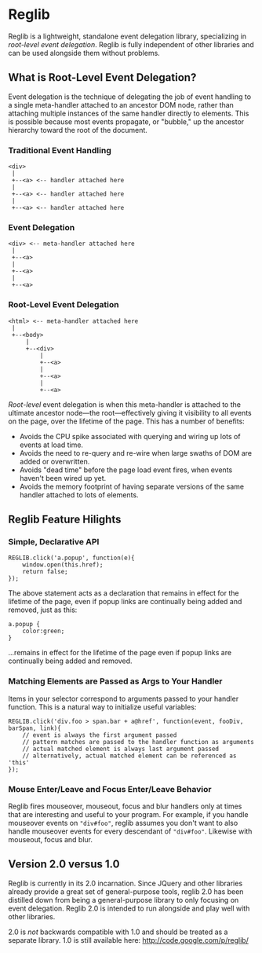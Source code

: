 # Reglib

Reglib is a lightweight, standalone event delegation library, specializing in
*root-level event delegation*. Reglib is fully independent of other libraries
and can be used alongside them without problems.

## What is Root-Level Event Delegation?

Event delegation is the technique of delegating the job of event handling to a
single meta-handler attached to an ancestor DOM node, rather than attaching
multiple instances of the same handler directly to elements. This is possible
because most events propagate, or "bubble," up the ancestor hierarchy toward the
root of the document.

### Traditional Event Handling

    <div>
     |
     +--<a> <-- handler attached here
     |
     +--<a> <-- handler attached here
     |
     +--<a> <-- handler attached here

### Event Delegation

    <div> <-- meta-handler attached here
     |
     +--<a>
     |
     +--<a>
     |
     +--<a>

### Root-Level Event Delegation

    <html> <-- meta-handler attached here
     |
     +--<body>
         |
         +--<div>
             |
             +--<a>
             |
             +--<a>
             |
             +--<a>

*Root-level* event delegation is when this meta-handler is attached to the
ultimate ancestor node—the root—effectively giving it visibility to all events
on the page, over the lifetime of the page. This has a number of benefits:

 * Avoids the CPU spike associated with querying and wiring up lots of events at load time.
 * Avoids the need to re-query and re-wire when large swaths of DOM are added or overwritten.
 * Avoids "dead time" before the page load event fires, when events haven't been wired up yet.
 * Avoids the memory footprint of having separate versions of the same handler attached to lots of elements.

## Reglib Feature Hilights

### Simple, Declarative API

    REGLIB.click('a.popup', function(e){
        window.open(this.href);
        return false;
    });

The above statement acts as a declaration that remains in effect for the
lifetime of the page, even if popup links are continually being added and
removed, just as this:

    a.popup {
        color:green;
    }

...remains in effect for the lifetime of the page even if popup links are
continually being added and removed.

### Matching Elements are Passed as Args to Your Handler

Items in your selector correspond to arguments passed to your handler function.
This is a natural way to initialize useful variables:

    REGLIB.click('div.foo > span.bar + a@href', function(event, fooDiv, barSpan, link){
        // event is always the first argument passed
        // pattern matches are passed to the handler function as arguments
        // actual matched element is always last argument passed
        // alternatively, actual matched element can be referenced as 'this'
    });

### Mouse Enter/Leave and Focus Enter/Leave Behavior

Reglib fires mouseover, mouseout, focus and blur handlers only at times that are
interesting and useful to your program. For example, if you handle mouseover
events on <code>"div#foo"</code>, reglib assumes you don't want to also handle
mouseover events for every descendant of <code>"div#foo"</code>. Likewise with
mouseout, focus and blur.

## Version 2.0 versus 1.0

Reglib is currently in its 2.0 incarnation. Since JQuery and other libraries
already provide a great set of general-purpose tools, reglib 2.0 has been
distilled down from being a general-purpose library to only focusing on event
delegation. Reglib 2.0 is intended to run alongside and play well with other
libraries.

2.0 is *not* backwards compatible with 1.0 and should be treated as a separate
library. 1.0 is still available here: http://code.google.com/p/reglib/


